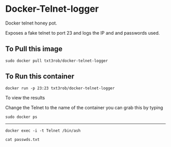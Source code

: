 # Docker-Telnet-logger
Docker telnet honey pot.

Exposes a fake telnet to port 23 and logs the IP and and passwords used.

To Pull this image
----

```
sudo docker pull txt3rob/docker-telnet-logger
```

To Run this container
---
```
docker run -p 23:23 txt3rob/docker-telnet-logger
```


To view the results

Change the Telnet to the name of the container you can grab this by typing

```
sudo docker ps
```



-----
```
docker exec -i -t Telnet /bin/ash

cat passwds.txt
```
